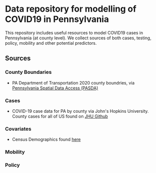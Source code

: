 # Data repository for modelling of COVID19 in Pennsylvania

This repository includes useful resources to model COVID19 cases in Pennsylvania (at county level). We collect sources of both cases, testing, policy, mobility and
other potential predictors.

## Sources

### County Boundaries

- PA Department of Transportation 2020 county boundries, via [Pennsylvania Spatial Data Access (PASDA)](https://www.pasda.psu.edu/uci/DataSummary.aspx?dataset=24)

### Cases

- COVID-19 case data for PA by county via John's Hopkins University.  County cases for all of US found on [JHU Github](https://raw.githubusercontent.com/CSSEGISandData/COVID-19/master/csse_covid_19_data/csse_covid_19_time_series/time_series_covid19_confirmed_US.csv)


### Covariates

- Census Demographics found [here](https://www.census.gov/content/census/en/data/datasets/time-series/demo/popest/2010s-counties-detail.html)

### Mobility

### Policy
